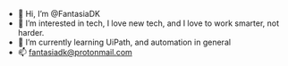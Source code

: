 - 👋 Hi, I’m @FantasiaDK
- 👀 I’m interested in tech, I love new tech, and I love to work smarter, not harder.
- 🌱 I’m currently learning UiPath, and automation in general
- 📫 fantasiadk@protonmail.com

<!---
FantasiaDK/FantasiaDK is a ✨ special ✨ repository because its `README.md` (this file) appears on your GitHub profile.
You can click the Preview link to take a look at your changes.
--->
